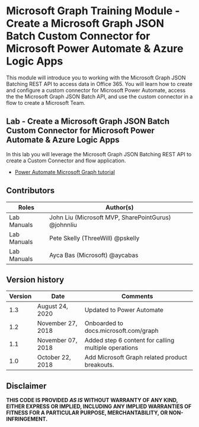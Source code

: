 # Microsoft Graph Training Module - Create a Microsoft Graph JSON Batch Custom Connector for Microsoft Power Automate & Azure Logic Apps

This module will introduce you to working with the Microsoft Graph JSON Batching REST API to access data in Office 365. You will learn how to create and configure a custom connector for Microsoft Power Automate, access the the Microsoft Graph JSON Batch API, and use the custom connector in a flow to create a Microsoft Team.

## Lab - Create a Microsoft Graph JSON Batch Custom Connector for Microsoft Power Automate & Azure Logic Apps

In this lab you will leverage the Microsoft Graph JSON Batching REST API to create a Custom Connector and flow application.

- [Power Automate Microsoft Graph tutorial](https://docs.microsoft.com/graph/tutorials/powerautomate)

## Contributors

| Roles       | Author(s)                                            |
|-------------|------------------------------------------------------|
| Lab Manuals | John Liu (Microsoft MVP, SharePointGurus) @johnnliu  |
| Lab Manuals | Pete Skelly (ThreeWill) @pskelly                     |
| Lab Manuals | Ayca Bas (Microsoft) @aycabas                        |

## Version history

| Version | Date              | Comments                                             |
|---------|-------------------|------------------------------------------------------|
| 1.3     | August 24, 2020   | Updated to Power Automate                            |
| 1.2     | November 27, 2018 | Onboarded to docs.microsoft.com/graph                |
| 1.1     | November 07, 2018 | Added step 6 content for calling multiple operations |
| 1.0     | October 22, 2018  | Add Microsoft Graph related product breakouts.       |

## Disclaimer

**THIS CODE IS PROVIDED *AS IS* WITHOUT WARRANTY OF ANY KIND, EITHER EXPRESS OR IMPLIED, INCLUDING ANY IMPLIED WARRANTIES OF FITNESS FOR A PARTICULAR PURPOSE, MERCHANTABILITY, OR NON-INFRINGEMENT.**

